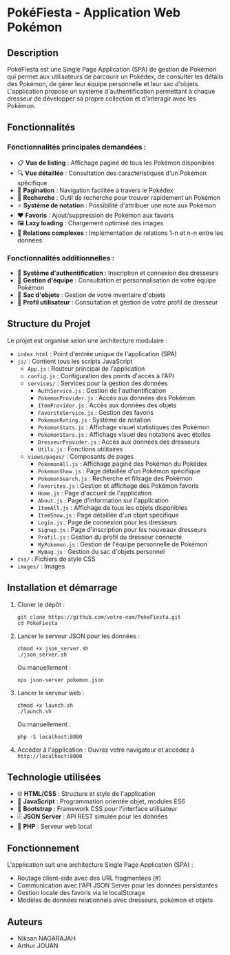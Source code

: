 # PokéFiesta - Application Web Pokémon

## Description

PokéFiesta est une Single Page Application (SPA) de gestion de Pokémon qui permet aux utilisateurs de parcourir un Pokédex, de consulter les détails des Pokémon, de gérer leur équipe personnelle et leur sac d'objets. L'application propose un système d'authentification permettant à chaque dresseur de développer sa propre collection et d'interagir avec les Pokémon.

## Fonctionnalités

### Fonctionnalités principales demandées :
- 📋 **Vue de listing** : Affichage paginé de tous les Pokémon disponibles
- 🔍 **Vue détaillée** : Consultation des caractéristiques d'un Pokémon spécifique
- 📄 **Pagination** : Navigation facilitée à travers le Pokédex
- 🔎 **Recherche** : Outil de recherche pour trouver rapidement un Pokémon
- ⭐ **Système de notation** : Possibilité d'attribuer une note aux Pokémon
- ❤️ **Favoris** : Ajout/suppression de Pokémon aux favoris 
- 🖼️ **Lazy loading** : Chargement optimisé des images
- 🔄 **Relations complexes** : Implémentation de relations 1-n et n-n entre les données

### Fonctionnalités additionnelles :
- 🔐 **Système d'authentification** : Inscription et connexion des dresseurs
- 🧩 **Gestion d'équipe** : Consultation et personnalisation de votre équipe Pokémon
- 🎒 **Sac d'objets** : Gestion de votre inventaire d'objets
- 👤 **Profil utilisateur** : Consultation et gestion de votre profil de dresseur

## Structure du Projet

Le projet est organisé selon une architecture modulaire :
- `index.html` : Point d'entrée unique de l'application (SPA)
- `js/` : Contient tous les scripts JavaScript
  - `App.js` : Routeur principal de l'application
  - `config.js` : Configuration des points d'accès à l'API
  - `services/` : Services pour la gestion des données
    - `AuthService.js` : Gestion de l'authentification
    - `PokemonProvider.js` : Accès aux données des Pokémon
    - `ItemProvider.js` : Accès aux données des objets
    - `FavoriteService.js` : Gestion des favoris
    - `PokemonRating.js` : Système de notation
    - `PokemonStats.js` : Affichage visuel statistiques des Pokémon
    - `PokemonStars.js` : Affichage visuel des notations avec étoiles
    - `DresseurProvider.js` : Accès aux données des dresseurs
    - `Utils.js` : Fonctions utilitaires
  - `views/pages/` : Composants de pages
    - `PokemonAll.js` : Affichage paginé des Pokémon du Pokédex
    - `PokemonShow.js` : Page détaillée d'un Pokémon spécifique
    - `PokemonSearch.js` : Recherche et filtrage des Pokémon
    - `Favorites.js` : Gestion et affichage des Pokémon favoris
    - `Home.js` : Page d'accueil de l'application
    - `About.js` : Page d'information sur l'application
    - `ItemAll.js` : Affichage de tous les objets disponibles
    - `ItemShow.js` : Page détaillée d'un objet spécifique
    - `Login.js` : Page de connexion pour les dresseurs
    - `Signup.js` : Page d'inscription pour les nouveaux dresseurs
    - `Profil.js` : Gestion du profil du dresseur connecté
    - `MyPokemon.js` : Gestion de l'équipe personnelle de Pokémon
    - `MyBag.js` : Gestion du sac d'objets personnel
- `css/` : Fichiers de style CSS
- `images/` : Images 

## Installation et démarrage

1. Cloner le dépôt :
   ```
   git clone https://github.com/votre-nom/PokeFiesta.git
   cd PokeFiesta
   ```

2. Lancer le serveur JSON pour les données :
   ```
   chmod +x json_server.sh
   ./json_server.sh
   ```
   Ou manuellement :
   ```
   npx json-server pokemon.json
   ```

3. Lancer le serveur web :
   ```
   chmod +x launch.sh
   ./launch.sh
   ```
   Ou manuellement :
   ```
   php -S localhost:8080
   ```

4. Accéder à l'application :
   Ouvrez votre navigateur et accédez à `http://localhost:8080`

## Technologie utilisées

- 🌐 **HTML/CSS** : Structure et style de l'application
- 📜 **JavaScript** : Programmation orientée objet, modules ES6
- 🎨 **Bootstrap** : Framework CSS pour l'interface utilisateur
- 🗄️ **JSON Server** : API REST simulée pour les données
- 🔧 **PHP** : Serveur web local

## Fonctionnement

L'application suit une architecture Single Page Application (SPA) :
- Routage client-side avec des URL fragmentées (#)
- Communication avec l'API JSON Server pour les données persistantes
- Gestion locale des favoris via le localStorage
- Modèles de données relationnels avec dresseurs, pokémon et objets

## Auteurs

- Niksan NAGARAJAH
- Arthur JOUAN

